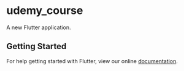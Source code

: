 # udemy_course

A new Flutter application.

## Getting Started

For help getting started with Flutter, view our online
[documentation](https://flutter.io/).
